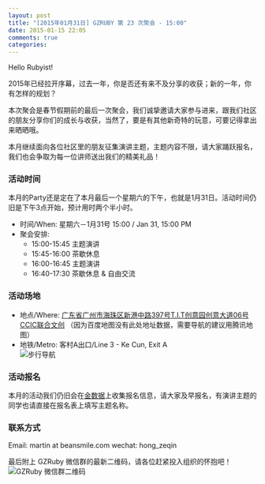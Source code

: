 ```yaml
---
layout: post
title: "[2015年01月31日] GZRUBY 第 23 次聚会 - 15:00"
date: 2015-01-15 22:05
comments: true
categories: 
---
```


Hello Rubyist!

2015年已经拉开序幕，过去一年，你是否还有来不及分享的收获；新的一年，你有怎样的规划？

本次聚会是春节假期前的最后一次聚会，我们诚挚邀请大家参与进来，跟我们社区的朋友分享你们的成长与收获，当然了，要是有其他新奇特的玩意，可要记得拿出来晒晒哦。

本月继续面向各位社区里的朋友征集演讲主题，主题内容不限，请大家踊跃报名，我们也会争取为每一位讲师送出我们的精美礼品！

### 活动时间
本月的Party还是定在了本月最后一个星期六的下午，也就是1月31日。活动时间仍旧是下午3点开始，预计用时两个半小时。

* 时间/When: 星期六－1月31号 15:00 / Jan 31, 15:00 PM
* 聚会安排:
    * 15:00-15:45 主题演讲
    * 15:45-16:00 茶歇休息
    * 16:00-16:45 主题演讲
    * 16:40-17:30 茶歇休息 & 自由交流

### 活动场地
* 地点/Where: [广东省广州市海珠区新港中路397号T.I.T创意园创意大道06号 CCIC联合文创](http://map.qq.com/?type=marker&isopeninfowin=1&markertype=1&name=%E4%B8%AD%E5%9B%BD%2C%E5%B9%BF%E4%B8%9C%E7%9C%81%2C%E5%B9%BF%E5%B7%9E%E5%B8%82%2C%E6%B5%B7%E7%8F%A0%E5%8C%BA&addr=%E8%89%BA%E8%8B%91%E8%B7%AF106%E5%8F%B7%E6%96%B0%E8%A1%97%E5%A4%B4%E6%9D%91&pointy=23.098996&pointx=113.325283&coord=23.098996%2C113.325283&nodata_redirect=1) （因为百度地图没有此处地址数据，需要导航的建议用腾讯地图）  
* 地铁/Metro: 客村A出口/Line 3 - Ke Cun, Exit A  
![步行导航](https://ruby-china-files.b0.upaiyun.com/photo/2014/e8a6d49d28fc355e2f55675e7abc0e19.png)

### 活动报名
本月的活动我们仍旧会在[金数据](https://jinshuju.net/f/s0E45r)上收集报名信息，请大家及早报名，有演讲主题的同学也请直接在报名表上填写主题名称。

### 联系方式
Email: martin at beansmile.com
wechat: hong_zeqin

最后附上 GZRuby 微信群的最新二维码，请各位赶紧投入组织的怀抱吧！
![GZRuby 微信群二维码](https://ruby-china-files.b0.upaiyun.com/photo/2015/f86f12227b4fbf212ef7662fb7bd4d5b.png)
